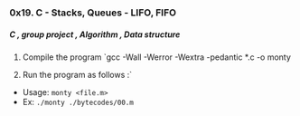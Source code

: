 ### 0x19. C - Stacks, Queues - LIFO, FIFO

##### C , group project , Algorithm , Data structure

1. Compile the program
`gcc -Wall -Werror -Wextra -pedantic *.c -o monty

2. Run the program as follows :`
- Usage: `monty <file.m>`
- Ex: `./monty ./bytecodes/00.m`
